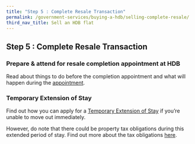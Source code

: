 ```yaml
---
title: "Step 5 : Complete Resale Transaction"
permalink: /government-services/buying-a-hdb/selling-complete-resale/
third_nav_title: Sell an HDB flat
---
```


## Step 5 : Complete Resale Transaction

### Prepare & attend for resale completion appointment at HDB

Read about things to do before the completion appointment and what will happen during the [appointment](https://www.hdb.gov.sg/cs/infoweb/residential/selling-a-flat/selling-process/appointment-with-hdb).


### Temporary Extension of Stay

Find out how you can apply for a [Temporary Extension of Stay](https://www.hdb.gov.sg/cs/infoweb/residential/selling-a-flat/procedures/temporary-extension-of-stay-for-sellers) if you’re unable to move out immediately. 

However, do note that there could be property tax obligations during this extended period of stay. Find out more about the tax obligations [here](https://www.iras.gov.sg/irashome/Property/Property-owners/Learning-the-basics/Essential-Property-Tax-Information-for-HDB-Flat-Owners/#title3).
